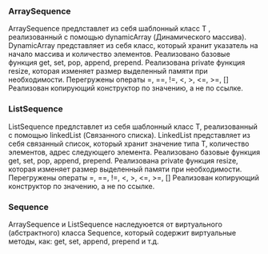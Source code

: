 ### ArraySequence
ArraySequence предлставлет из себя шаблонный класс T , реализованный с помощью dynamicArray (Динамического массива).
DynamicArray представляет из себя класс, который хранит указатель на начало массива и количество элементов. Реализовано базовые функция get, set, pop, append, prepend. Реализована private функция resize, которая изменяет размер выделенный памяти при необходимости.
Перегружены операты =, ==, !=, <, >, <=, >=, []
Реализован копирующий конструктор по значению, а не по ссылке.

### ListSequence
ListSequence предлставлет из себя шаблонный класс T, реализованный с помощью linkedList (Связанного списка).
LinkedList представляет из себя связанный список, который хранит значение типа T, количество элементов, адрес следующего элемента. Реализовано базовые функция get, set, pop, append, prepend. Реализована private функция resize, которая изменяет размер выделенный памяти при необходимости.
Перегружены операты =, ==, !=, <, >, <=, >=, []
Реализован копирующий конструктор по значению, а не по ссылке.

### Sequence
ArraySequence и ListSequence наследуюется от виртуального (абстрактного) класса Sequence, который содержит виртуальные методы, как: get, set, append, prepend и т.д.
